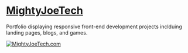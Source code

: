 # [MightyJoeTech](http://mightyjoetech.com/)

Portfolio displaying responsive front-end development projects inclduing landing pages, blogs, and games.

<a href="http://mightyjoetech.com/"><img src="https://lh3.googleusercontent.com/TdNcfinFN50KEPa7JRx-IKimnAnmAoeJ09yx9d4tyD5FNjg-YmN7g7sGvHUYgBwDeLCxmswGSLiihatCgUgxbFU7OYBZsAs4V2l138x9cFQocAUseMPhbw9Ac45sgWW_3hiK0cV_3w9Oq4VaEStn0vZUlJugk2_NgxDODmVbwHkh7rE5SQ13nIrgw1pLcnvS4LC4hRlYEDfLLNjllxzIpHdrz4m6CJdpNq_lutnyDx34gr-TgXXaUHHw4lJBy_zpq9aiMC56zqlMFrG83c0XvFpDMZdUz1ze75YnX-NsLQTR2_Kem5dAjAAfeWeX_rPt49N_R6bYI3upCT9pA9723z6Jw0WLsUXsCyiurqxrfiK8RO-0ALozrOhl43oPLXqKyTBidxHuqZSykC-5WB8x_S0Yd9ruz4vS-PSqHBCg7lJom3Sp9ZiWIaN1KH5AoXJsgGF3bYeXyaQrZfSgAmfv1HFQ7oEvmfpN0WVTrdOjrb8fFnj2AIbFIrW6IhxApwwXUmgHm8dIhp4gGYfzmBvjs97jxFEiyjk56tbhJQrzTc_VIvzJ5FvDyRYjr25mQM2u0ksQMMgFGbpCIXj6ye2JxnluLTXaNW-lrByyRUjcYxUOOQlkM5trvg=w1123-h622-no" alt="MightyJoeTech.com"></a>
